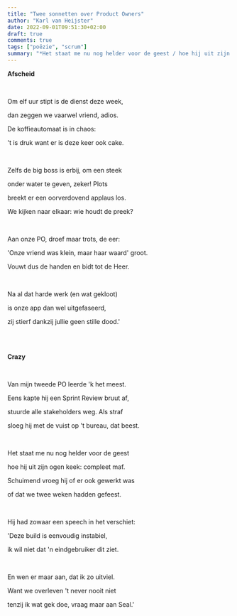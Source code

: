 ```yaml
---
title: "Twee sonnetten over Product Owners"
author: "Karl van Heijster"
date: 2022-09-01T09:51:30+02:00
draft: true
comments: true
tags: ["poëzie", "scrum"]
summary: "*Het staat me nu nog helder voor de geest / hoe hij uit zijn ogen keek: compleet maf. / Schuimend vroeg hij of er ook gewerkt was / of dat we twee weken hadden gefeest.*"
---
```


**Afscheid**

<br>

Om elf uur stipt is de dienst deze week,

dan zeggen we vaarwel vriend, adios.

De koffieautomaat is in chaos:

't is druk want er is deze keer ook cake.

<br>

Zelfs de big boss is erbij, om een steek

onder water te geven, zeker! Plots

breekt er een oorverdovend applaus los.

We kijken naar elkaar: wie houdt de preek?

<br>

Aan onze PO, droef maar trots, de eer:

'Onze vriend was klein, maar haar waard' groot.

Vouwt dus de handen en bidt tot de Heer.

<br>

Na al dat harde werk (en wat gekloot)

is onze app dan wel uitgefaseerd,

zij stierf dankzij jullie geen stille dood.'

<br>
<br>

**Crazy**

<br>

Van mijn tweede PO leerde 'k het meest.

Eens kapte hij een Sprint Review bruut af,

stuurde alle stakeholders weg. Als straf

sloeg hij met de vuist op 't bureau, dat beest.

<br>

Het staat me nu nog helder voor de geest

hoe hij uit zijn ogen keek: compleet maf.

Schuimend vroeg hij of er ook gewerkt was

of dat we twee weken hadden gefeest.

<br>

Hij had zowaar een speech in het verschiet:

'Deze build is eenvoudig instabiel,

ik wil niet dat 'n eindgebruiker dit ziet.

<br>

En wen er maar aan, dat ik zo uitviel.

Want we overleven 't never nooit niet

tenzij ik wat gek doe, vraag maar aan Seal.'
